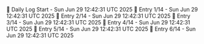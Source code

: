📅 Daily Log Start - Sun Jun 29 12:42:31 UTC 2025
📌 Entry 1/14 - Sun Jun 29 12:42:31 UTC 2025
📌 Entry 2/14 - Sun Jun 29 12:42:31 UTC 2025
📌 Entry 3/14 - Sun Jun 29 12:42:31 UTC 2025
📌 Entry 4/14 - Sun Jun 29 12:42:31 UTC 2025
📌 Entry 5/14 - Sun Jun 29 12:42:31 UTC 2025
📌 Entry 6/14 - Sun Jun 29 12:42:31 UTC 2025
